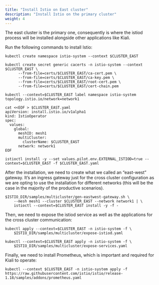 ```yaml
---
title: "Install Istio on East cluster"
description: "Install Istio on the primary cluster"
weight: 4
---
```


The east cluster is the primary one, consequently is where the istiod process will be installed alongside other applications like Kiali. 

Run the following commands to install Istio:

```
kubectl create namespace istio-system --context $CLUSTER_EAST

kubectl create secret generic cacerts -n istio-system --context $CLUSTER_EAST \
      --from-file=certs/$CLUSTER_EAST/ca-cert.pem \
      --from-file=certs/$CLUSTER_EAST/ca-key.pem \
      --from-file=certs/$CLUSTER_EAST/root-cert.pem \
      --from-file=certs/$CLUSTER_EAST/cert-chain.pem

kubectl --context=$CLUSTER_EAST label namespace istio-system topology.istio.io/network=network1

cat <<EOF > $CLUSTER_EAST.yaml
apiVersion: install.istio.io/v1alpha1
kind: IstioOperator
spec:
  values:
    global:
      meshID: mesh1
      multiCluster:
        clusterName: $CLUSTER_EAST
      network: network1
EOF

istioctl install -y --set values.pilot.env.EXTERNAL_ISTIOD=true --context=$CLUSTER_EAST -f $CLUSTER_EAST.yaml
```

After the installation, we need to create what we called an “east-west” gateway. It’s an ingress gateway just for the cross cluster configuration as we are opting to use the installation for different networks (this will be the case in the majority of the productive scenarios). 

```
$ISTIO_DIR/samples/multicluster/gen-eastwest-gateway.sh \
    --mesh mesh1 --cluster $CLUSTER_EAST --network network1 | \
    istioctl --context=$CLUSTER_EAST install -y -f -
```

Then, we need to expose the istiod service as well as the applications for the cross cluster communication:

```
kubectl apply --context=$CLUSTER_EAST -n istio-system -f \
    $ISTIO_DIR/samples/multicluster/expose-istiod.yaml

kubectl --context=$CLUSTER_EAST apply -n istio-system -f \
    $ISTIO_DIR/samples/multicluster/expose-services.yaml
```

Finally, we need to install Prometheus, which is important and required for Kiali to operate:

```
kubectl --context $CLUSTER_EAST -n istio-system apply -f https://raw.githubusercontent.com/istio/istio/release-1.18/samples/addons/prometheus.yaml
```